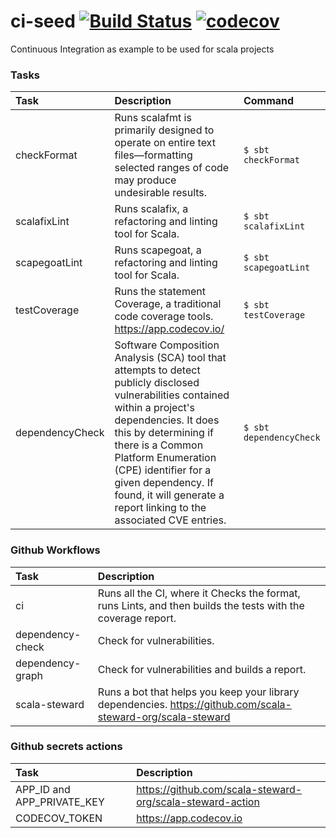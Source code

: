 # ci-seed [![Build Status](https://github.com/biandratti/ci-seed/actions/workflows/ci.yml/badge.svg?branch=master)](https://github.com/biandratti/ci-seed/actions/workflows/ci.yml) [![codecov](https://codecov.io/gh/biandratti/ci-seed/branch/master/graph/badge.svg?token=ID4WYFMJ5A)](https://codecov.io/gh/biandratti/ci-seed)

Continuous Integration as example to be used for scala projects

### Tasks
| Task             | Description                                                                                                                                                                                                                                                                                                                               | Command                     |
|:-----------------|:------------------------------------------------------------------------------------------------------------------------------------------------------------------------------------------------------------------------------------------------------------------------------------------------------------------------------------------|:----------------------------|
| checkFormat      | Runs scalafmt is primarily designed to operate on entire text files—formatting selected ranges of code may produce undesirable results.                                                                                                                                                                                                   | ```$ sbt checkFormat```     |
| scalafixLint     | Runs scalafix, a refactoring and linting tool for Scala.                                                                                                                                                                                                                                                                                  | ```$ sbt scalafixLint```    |
| scapegoatLint    | Runs scapegoat, a refactoring and linting tool for Scala.                                                                                                                                                                                                                                                                                 | ```$ sbt scapegoatLint```   |
| testCoverage     | Runs the statement Coverage, a traditional code coverage tools.   https://app.codecov.io/                                                                                                                                                                                                                                                 | ```$ sbt testCoverage```    |
| dependencyCheck  | Software Composition Analysis (SCA) tool that attempts to detect publicly disclosed vulnerabilities contained within a project's dependencies. It does this by determining if there is a Common Platform Enumeration (CPE) identifier for a given dependency. If found, it will generate a report linking to the associated CVE entries.  | ```$ sbt dependencyCheck``` |

### Github Workflows
| Task             | Description                                                                                                  |
|:-----------------|:-------------------------------------------------------------------------------------------------------------|
| ci               | Runs all the CI, where it Checks the format, runs Lints, and then builds the tests with the coverage report. |
| dependency-check | Check for vulnerabilities.                                                                                   |
| dependency-graph | Check for vulnerabilities and builds a report.                                                               |
| scala-steward    | Runs a bot that helps you keep your library dependencies. https://github.com/scala-steward-org/scala-steward |

### Github secrets actions
| Task                       | Description                                                |
|:---------------------------|:-----------------------------------------------------------|
| APP_ID and APP_PRIVATE_KEY | https://github.com/scala-steward-org/scala-steward-action  |
| CODECOV_TOKEN              | https://app.codecov.io                                     |
